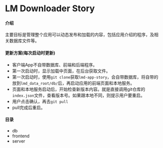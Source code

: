 # LM Downloader Story

#### 介绍
主要目标是管理整个应用可以动态发布和加载的内容，包括应用介绍的程序，及相关数据库文件等。

#### 更新方案(每次启动时更新)
- 客户端App不自带数据库、前端和后端程序。
- 第一次启动时，显示加载中页面，在后台获取文件。
- 第一次启动时，使用`git clone`获取`lmd-app-story`，会自带数据库，将自带的放到`lmd_data_root/db/`后，再启动应用的前端页面和本地服务。
- 页面和本地服务启动后，开始检查新版本内容。就是直接调用git仓库的`index.json`文件，查看版本号。如果跟本地不同，则提示用户要重启。
- 用户点击确认，再去`git pull`
- pull完成后重启。


#### 目录
- db
- frontend
- server
